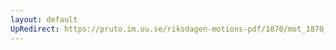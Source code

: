 ```yaml
---
layout: default
UpRedirect: https://pruto.im.uu.se/riksdagen-motions-pdf/1870/mot_1870__ak__55/mot_1870__ak__55-001.pdf
---
```

